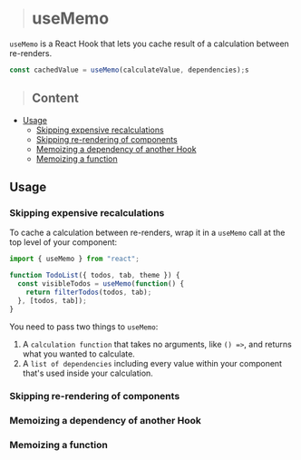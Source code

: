 > # useMemo

`useMemo` is a React Hook that lets you cache result of a calculation between re-renders.

```javascript
const cachedValue = useMemo(calculateValue, dependencies);s
```

> ## Content

- [Usage](#usage)
  - [Skipping expensive recalculations](#skipping-expensive-recalculations)
  - [Skipping re-rendering of components](#skipping-re-rendering-of-components)
  - [Memoizing a dependency of another Hook](#memoizing-a-dependency-of-another-hook)
  - [Memoizing a function](#memoizing-a-function)

## Usage

### Skipping expensive recalculations

To cache a calculation between re-renders, wrap it in a `useMemo` call at the top level of your component:

```javascript
import { useMemo } from "react";

function TodoList({ todos, tab, theme }) {
  const visibleTodos = useMemo(function() {
    return filterTodos(todos, tab);
  }, [todos, tab]);
}
```

You need to pass two things to `useMemo`:

1. A `calculation function` that takes no arguments, like `() =>`, and returns what you wanted to calculate.
2. A `list of dependencies` including every value within your component that's used inside your calculation.

### Skipping re-rendering of components

### Memoizing a dependency of another Hook

### Memoizing a function